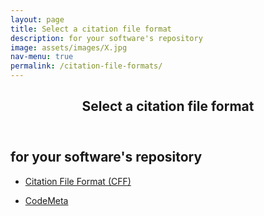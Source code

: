 ```yaml
---
layout: page
title: Select a citation file format
description: for your software's repository
image: assets/images/X.jpg
nav-menu: true
permalink: /citation-file-formats/
---
```

<!-- Main -->
<div id="main" class="alt">

<!-- One -->
<section id="one">
	<div class="inner">
		<header class="major">
			<h1>Select a citation file format</h1>
		</header>

<!-- Content -->
<h2 id="content">for your software's repository</h2>
<div class="row">
	<div class="6u 12u$(small)">
		<ul class="actions">
			<li><a href="#" class="button big">Citation File Format (CFF)</a></li>
		</ul>
	</div>
	<div class="6u$ 12u$(small)">
		<ul class="actions">
			<li><a href="#" class="button big">CodeMeta</a></li>
		</ul>
	</div>

</div>

</div>
